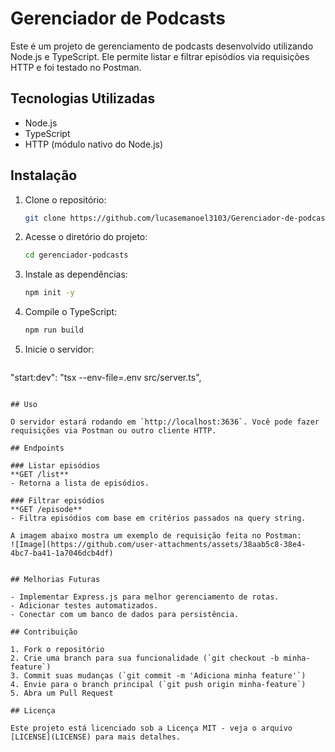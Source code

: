 # Gerenciador de Podcasts

Este é um projeto de gerenciamento de podcasts desenvolvido utilizando Node.js e TypeScript. Ele permite listar e filtrar episódios via requisições HTTP e foi testado no Postman.

## Tecnologias Utilizadas

- Node.js
- TypeScript
- HTTP (módulo nativo do Node.js)

## Instalação

1. Clone o repositório:
   ```bash
   git clone https://github.com/lucasemanoel3103/Gerenciador-de-podcasts
   ```
2. Acesse o diretório do projeto:
   ```bash
   cd gerenciador-podcasts
   ```
3. Instale as dependências:
   ```bash
   npm init -y
   ```
4. Compile o TypeScript:
   ```bash
   npm run build
   ```
5. Inicie o servidor:
   ```bash
"start:dev": "tsx --env-file=.env src/server.ts",
   ```

## Uso

O servidor estará rodando em `http://localhost:3636`. Você pode fazer requisições via Postman ou outro cliente HTTP.

## Endpoints

### Listar episódios
**GET /list**
- Retorna a lista de episódios.

### Filtrar episódios
**GET /episode**
- Filtra episódios com base em critérios passados na query string.

A imagem abaixo mostra um exemplo de requisição feita no Postman:
![Image](https://github.com/user-attachments/assets/38aab5c8-38e4-4bc7-ba41-1a7046dcb4df)


## Melhorias Futuras

- Implementar Express.js para melhor gerenciamento de rotas.
- Adicionar testes automatizados.
- Conectar com um banco de dados para persistência.

## Contribuição

1. Fork o repositório
2. Crie uma branch para sua funcionalidade (`git checkout -b minha-feature`)
3. Commit suas mudanças (`git commit -m 'Adiciona minha feature'`)
4. Envie para o branch principal (`git push origin minha-feature`)
5. Abra um Pull Request

## Licença

Este projeto está licenciado sob a Licença MIT - veja o arquivo [LICENSE](LICENSE) para mais detalhes.

